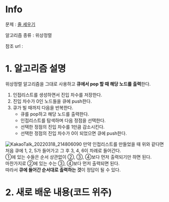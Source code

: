 # Info

문제 : [줄 세우기](https://www.acmicpc.net/problem/2252)

알고리즘 종류 : 위상정렬

참조 url :


# 1. 알고리즘 설명

위상정렬 알고리즘을 그대로 사용하고 **큐에서 pop 할 때 해당 노드를 출력**한다.

1. 인접리스트를 생성하면서 진입 차수를 저장한다.
2. 진입 차수가 0인 노드들을 큐에 push한다.
3. 큐가 빌 때까지 다음을 반복한다.
	- 큐를 pop하고 해당 노드를 출력한다.
	- 인접리스트를 탐색하며 다음 정점을 선택한다.
	- 선택한 정점의 진입 차수를 1만큼 감소시킨다.
	- 선택한 정점의 진입 차수가 0이 되었으면 큐에 push한다.

![KakaoTalk_20220318_214806090](https://user-images.githubusercontent.com/57346428/159005824-8cc02748-192a-4542-8fa8-64b07f971d50.jpg)
만약 인접리스트를 만들었을 때 위와 같다면  
처음 큐에 1, 2, 5가 들어가고 그 후 3, 4, 6이 차례로 들어간다.  
①에 있는 수들은 순서 상관없이 ②, ③, ④보다 먼저 출력되기만 하면 된다.  
마찬가지로 ②에 있는 수는 ③, ④보다 먼저 출력되면 된다.  
따라서 **큐에 들어간 순서대로 출력하는 것**이 정답이 될 수 있다.


# 2. 새로 배운 내용(코드 위주)

